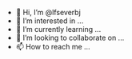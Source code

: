 - 👋 Hi, I’m @lfseverbj
- 👀 I’m interested in ...
- 🌱 I’m currently learning ...
- 💞️ I’m looking to collaborate on ...
- 📫 How to reach me ...

<!---
lfseverbj/lfseverbj is a ✨ special ✨ repository because its `README.md` (this file) appears on your GitHub profile.
You can click the Preview link to take a look at your changes.
--->
